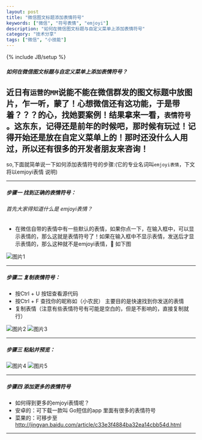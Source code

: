 ```yaml
---
layout: post
title: "微信图文标题添加表情符号"
keywords: ["微信", "符号表情", "emjoyi"]
description: "如何在微信图文标题与自定义菜单上添加表情符号"
category: "技术分享"
tags: ["微信", "小技能"]
---
```

{% include JB/setup %}

##### 如何在微信图文标题与自定义菜单上添加表情符号？
近日有`运营的MM`说能不能在微信群发的图文标题中放图片，乍一听，蒙了！心想微信还有这功能，于是带着？？？的心，找她要案例！结果拿来一看，`表情符号`
。这东东，记得还是前年的时候吧，那时候有玩过！记得开始还是放在自定义菜单上的！那时还没什么人用过，所以还有很多的开发者朋友来咨询！
 -------
 so,下面就简单说一下如何添加表情符号的步骤:(它的专业名词叫`emjoyi表情`，下文将以emjoyi表情 说明)
 
 -------
##### 步骤一 找到正确的表情符号：

###### 首先大家得知道什么是 emjoyi表情？
* 在微信自带的表情中有一些默认的表情，如果你点一下，在输入框中，可以显示表情的，那么这就是表情符号了！如果在输入框中不显示表情，发送后才显示表情的，那么这种就不是emjoyi表情，:musical_note: 如下图

![图片1](https://img.alicdn.com/imgextra/i2/1819728314/TB2jeKHeXXXXXa2XpXXXXXXXXXX_!!1819728314.jpg)
 
-------
##### 步骤二 复制表情符号：
* 按Ctrl + U 按钮查看源代码
* 按Ctrl + F 查找你的昵称如（小农民） 主要目的是快速找到你发送的表情
* 复制表情（注意有些表情符号有可能是空白的，但是不影响的，直接复制就行）

![图片2](https://img.alicdn.com/imgextra/i2/1819728314/TB2wiy1eXXXXXcjXXXXXXXXXXXX_!!1819728314.jpg)
![图片3](https://img.alicdn.com/imgextra/i1/1819728314/TB2jyaFeXXXXXbLXpXXXXXXXXXX_!!1819728314.jpg)

-------

##### 步骤三 粘贴并预览：

![图片4](https://img.alicdn.com/imgextra/i1/1819728314/TB2abSteXXXXXc7XpXXXXXXXXXX_!!1819728314.jpg)
![图片5](https://img.alicdn.com/imgextra/i2/1819728314/TB2jTmUeXXXXXXkXpXXXXXXXXXX_!!1819728314.jpg)

-------

##### 步骤四 添加更多的表情符号

* 如何得到更多的emjoyi表情呢？
* 安卓的：可下载一款叫  Go短信的app 里面有很多的表情符号
* 菜果的：可移步至<http://jingyan.baidu.com/article/c33e3f4884ba32ea14cbb54d.html>

-------
